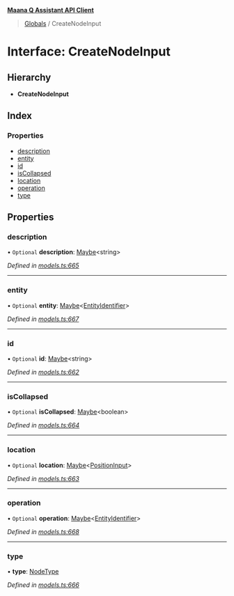 **[Maana Q Assistant API Client](../README.md)**

> [Globals](../README.md) / CreateNodeInput

# Interface: CreateNodeInput

## Hierarchy

* **CreateNodeInput**

## Index

### Properties

* [description](createnodeinput.md#description)
* [entity](createnodeinput.md#entity)
* [id](createnodeinput.md#id)
* [isCollapsed](createnodeinput.md#iscollapsed)
* [location](createnodeinput.md#location)
* [operation](createnodeinput.md#operation)
* [type](createnodeinput.md#type)

## Properties

### description

• `Optional` **description**: [Maybe](../README.md#maybe)\<string>

*Defined in [models.ts:665](https://github.com/maana-io/q-assistant-client/blob/develop/src/models.ts#L665)*

___

### entity

• `Optional` **entity**: [Maybe](../README.md#maybe)\<[EntityIdentifier](entityidentifier.md)>

*Defined in [models.ts:667](https://github.com/maana-io/q-assistant-client/blob/develop/src/models.ts#L667)*

___

### id

• `Optional` **id**: [Maybe](../README.md#maybe)\<string>

*Defined in [models.ts:662](https://github.com/maana-io/q-assistant-client/blob/develop/src/models.ts#L662)*

___

### isCollapsed

• `Optional` **isCollapsed**: [Maybe](../README.md#maybe)\<boolean>

*Defined in [models.ts:664](https://github.com/maana-io/q-assistant-client/blob/develop/src/models.ts#L664)*

___

### location

• `Optional` **location**: [Maybe](../README.md#maybe)\<[PositionInput](positioninput.md)>

*Defined in [models.ts:663](https://github.com/maana-io/q-assistant-client/blob/develop/src/models.ts#L663)*

___

### operation

• `Optional` **operation**: [Maybe](../README.md#maybe)\<[EntityIdentifier](entityidentifier.md)>

*Defined in [models.ts:668](https://github.com/maana-io/q-assistant-client/blob/develop/src/models.ts#L668)*

___

### type

•  **type**: [NodeType](../enums/nodetype.md)

*Defined in [models.ts:666](https://github.com/maana-io/q-assistant-client/blob/develop/src/models.ts#L666)*

